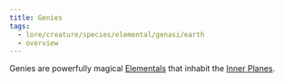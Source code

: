 ```yaml
---
title: Genies
tags:
  - lore/creature/species/elemental/genasi/earth
  - overview
---
```


Genies are powerfully magical [Elementals](../index.md) that inhabit the [Inner Planes](../../../../place/plane/inner/index.md).
